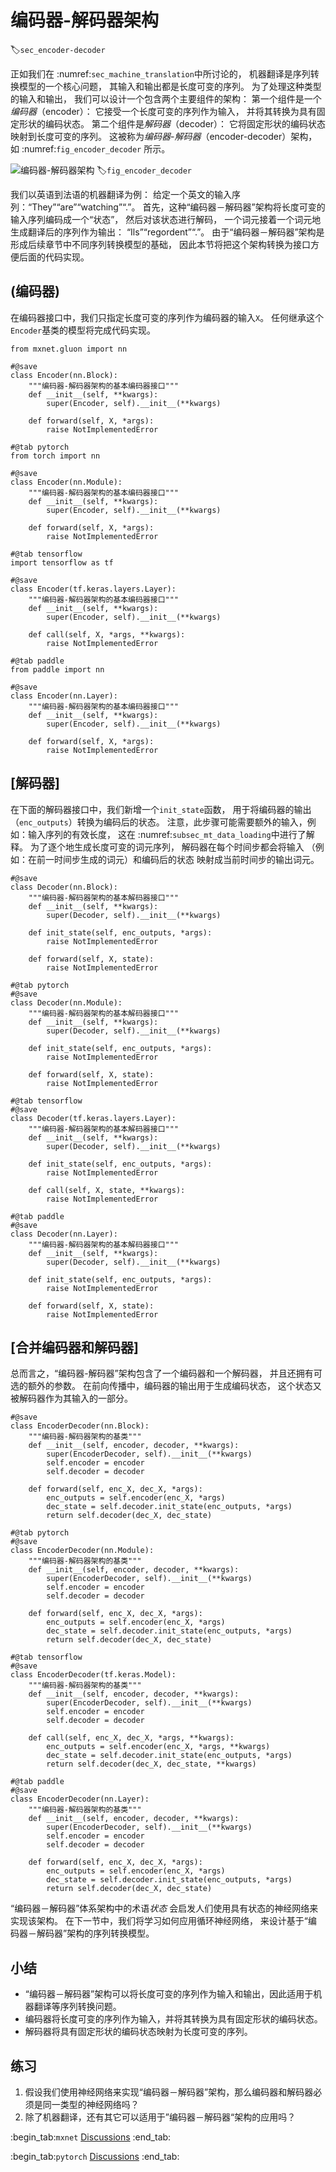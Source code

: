 # 编码器-解码器架构
:label:`sec_encoder-decoder`

正如我们在 :numref:`sec_machine_translation`中所讨论的，
机器翻译是序列转换模型的一个核心问题，
其输入和输出都是长度可变的序列。
为了处理这种类型的输入和输出，
我们可以设计一个包含两个主要组件的架构：
第一个组件是一个*编码器*（encoder）：
它接受一个长度可变的序列作为输入，
并将其转换为具有固定形状的编码状态。
第二个组件是*解码器*（decoder）：
它将固定形状的编码状态映射到长度可变的序列。
这被称为*编码器-解码器*（encoder-decoder）架构，
如 :numref:`fig_encoder_decoder` 所示。

![编码器-解码器架构](../img/encoder-decoder.svg)
:label:`fig_encoder_decoder`

我们以英语到法语的机器翻译为例：
给定一个英文的输入序列：“They”“are”“watching”“.”。
首先，这种“编码器－解码器”架构将长度可变的输入序列编码成一个“状态”，
然后对该状态进行解码，
一个词元接着一个词元地生成翻译后的序列作为输出：
“Ils”“regordent”“.”。
由于“编码器－解码器”架构是形成后续章节中不同序列转换模型的基础，
因此本节将把这个架构转换为接口方便后面的代码实现。

## (**编码器**)

在编码器接口中，我们只指定长度可变的序列作为编码器的输入`X`。
任何继承这个`Encoder`基类的模型将完成代码实现。

```{.python .input}
from mxnet.gluon import nn

#@save
class Encoder(nn.Block):
    """编码器-解码器架构的基本编码器接口"""
    def __init__(self, **kwargs):
        super(Encoder, self).__init__(**kwargs)

    def forward(self, X, *args):
        raise NotImplementedError
```

```{.python .input}
#@tab pytorch
from torch import nn

#@save
class Encoder(nn.Module):
    """编码器-解码器架构的基本编码器接口"""
    def __init__(self, **kwargs):
        super(Encoder, self).__init__(**kwargs)

    def forward(self, X, *args):
        raise NotImplementedError
```

```{.python .input}
#@tab tensorflow
import tensorflow as tf

#@save
class Encoder(tf.keras.layers.Layer):
    """编码器-解码器架构的基本编码器接口"""
    def __init__(self, **kwargs):
        super(Encoder, self).__init__(**kwargs)

    def call(self, X, *args, **kwargs):
        raise NotImplementedError
```

```{.python .input}
#@tab paddle
from paddle import nn

#@save
class Encoder(nn.Layer):
    """编码器-解码器架构的基本编码器接口"""
    def __init__(self, **kwargs):
        super(Encoder, self).__init__(**kwargs)

    def forward(self, X, *args):
        raise NotImplementedError
```

## [**解码器**]

在下面的解码器接口中，我们新增一个`init_state`函数，
用于将编码器的输出（`enc_outputs`）转换为编码后的状态。
注意，此步骤可能需要额外的输入，例如：输入序列的有效长度，
这在 :numref:`subsec_mt_data_loading`中进行了解释。
为了逐个地生成长度可变的词元序列，
解码器在每个时间步都会将输入
（例如：在前一时间步生成的词元）和编码后的状态
映射成当前时间步的输出词元。

```{.python .input}
#@save
class Decoder(nn.Block):
    """编码器-解码器架构的基本解码器接口"""
    def __init__(self, **kwargs):
        super(Decoder, self).__init__(**kwargs)

    def init_state(self, enc_outputs, *args):
        raise NotImplementedError

    def forward(self, X, state):
        raise NotImplementedError
```

```{.python .input}
#@tab pytorch
#@save
class Decoder(nn.Module):
    """编码器-解码器架构的基本解码器接口"""
    def __init__(self, **kwargs):
        super(Decoder, self).__init__(**kwargs)

    def init_state(self, enc_outputs, *args):
        raise NotImplementedError

    def forward(self, X, state):
        raise NotImplementedError
```

```{.python .input}
#@tab tensorflow
#@save
class Decoder(tf.keras.layers.Layer):
    """编码器-解码器架构的基本解码器接口"""
    def __init__(self, **kwargs):
        super(Decoder, self).__init__(**kwargs)

    def init_state(self, enc_outputs, *args):
        raise NotImplementedError

    def call(self, X, state, **kwargs):
        raise NotImplementedError
```

```{.python .input}
#@tab paddle
#@save
class Decoder(nn.Layer):
    """编码器-解码器架构的基本解码器接口"""
    def __init__(self, **kwargs):
        super(Decoder, self).__init__(**kwargs)

    def init_state(self, enc_outputs, *args):
        raise NotImplementedError

    def forward(self, X, state):
        raise NotImplementedError
```

## [**合并编码器和解码器**]

总而言之，“编码器-解码器”架构包含了一个编码器和一个解码器，
并且还拥有可选的额外的参数。
在前向传播中，编码器的输出用于生成编码状态，
这个状态又被解码器作为其输入的一部分。

```{.python .input}
#@save
class EncoderDecoder(nn.Block):
    """编码器-解码器架构的基类"""
    def __init__(self, encoder, decoder, **kwargs):
        super(EncoderDecoder, self).__init__(**kwargs)
        self.encoder = encoder
        self.decoder = decoder

    def forward(self, enc_X, dec_X, *args):
        enc_outputs = self.encoder(enc_X, *args)
        dec_state = self.decoder.init_state(enc_outputs, *args)
        return self.decoder(dec_X, dec_state)
```

```{.python .input}
#@tab pytorch
#@save
class EncoderDecoder(nn.Module):
    """编码器-解码器架构的基类"""
    def __init__(self, encoder, decoder, **kwargs):
        super(EncoderDecoder, self).__init__(**kwargs)
        self.encoder = encoder
        self.decoder = decoder

    def forward(self, enc_X, dec_X, *args):
        enc_outputs = self.encoder(enc_X, *args)
        dec_state = self.decoder.init_state(enc_outputs, *args)
        return self.decoder(dec_X, dec_state)
```

```{.python .input}
#@tab tensorflow
#@save
class EncoderDecoder(tf.keras.Model):
    """编码器-解码器架构的基类"""
    def __init__(self, encoder, decoder, **kwargs):
        super(EncoderDecoder, self).__init__(**kwargs)
        self.encoder = encoder
        self.decoder = decoder

    def call(self, enc_X, dec_X, *args, **kwargs):
        enc_outputs = self.encoder(enc_X, *args, **kwargs)
        dec_state = self.decoder.init_state(enc_outputs, *args)
        return self.decoder(dec_X, dec_state, **kwargs)
```

```{.python .input}
#@tab paddle
#@save
class EncoderDecoder(nn.Layer):
    """编码器-解码器架构的基类"""
    def __init__(self, encoder, decoder, **kwargs):
        super(EncoderDecoder, self).__init__(**kwargs)
        self.encoder = encoder
        self.decoder = decoder

    def forward(self, enc_X, dec_X, *args):
        enc_outputs = self.encoder(enc_X, *args)
        dec_state = self.decoder.init_state(enc_outputs, *args)
        return self.decoder(dec_X, dec_state)
```

“编码器－解码器”体系架构中的术语*状态*
会启发人们使用具有状态的神经网络来实现该架构。
在下一节中，我们将学习如何应用循环神经网络，
来设计基于“编码器－解码器”架构的序列转换模型。

## 小结

* “编码器－解码器”架构可以将长度可变的序列作为输入和输出，因此适用于机器翻译等序列转换问题。
* 编码器将长度可变的序列作为输入，并将其转换为具有固定形状的编码状态。
* 解码器将具有固定形状的编码状态映射为长度可变的序列。

## 练习

1. 假设我们使用神经网络来实现“编码器－解码器”架构，那么编码器和解码器必须是同一类型的神经网络吗？
1. 除了机器翻译，还有其它可以适用于”编码器－解码器“架构的应用吗？

:begin_tab:`mxnet`
[Discussions](https://discuss.d2l.ai/t/2780)
:end_tab:

:begin_tab:`pytorch`
[Discussions](https://discuss.d2l.ai/t/2779)
:end_tab:
